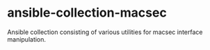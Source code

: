 # ansible-collection-macsec
Ansible collection consisting of various utilities for macsec interface manipulation.
